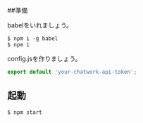 ##準備

babelをいれましょう。

```
$ npm i -g babel
$ npm i
```

config.jsを作りましょう。

```config.js
export default 'your-chatwork-api-token';
```

## 起動

```
$ npm start
```
